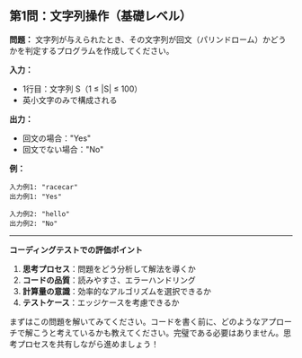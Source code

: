 ## 第1問：文字列操作（基礎レベル）

**問題：**
文字列が与えられたとき、その文字列が回文（パリンドローム）かどうかを判定するプログラムを作成してください。

**入力：**

- 1行目：文字列 S（1 ≤ |S| ≤ 100）
- 英小文字のみで構成される

**出力：**

- 回文の場合："Yes"
- 回文でない場合："No"

**例：**

```
入力例1: "racecar"
出力例1: "Yes"

入力例2: "hello"
出力例2: "No"
```

---

**コーディングテストでの評価ポイント**

1. **思考プロセス**：問題をどう分析して解法を導くか
2. **コードの品質**：読みやすさ、エラーハンドリング
3. **計算量の意識**：効率的なアルゴリズムを選択できるか
4. **テストケース**：エッジケースを考慮できるか

まずはこの問題を解いてみてください。コードを書く前に、どのようなアプローチで解こうと考えているかも教えてください。完璧である必要はありません。思考プロセスを共有しながら進めましょう！
